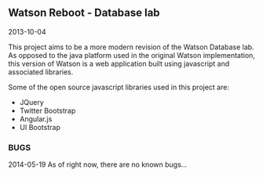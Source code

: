 ## Watson Reboot - Database lab
2013-10-04

This project aims to be a more modern revision of the Watson Database lab. As
opposed to the java platform used in the original Watson implementation, this
version of Watson is a web application built using javascript and associated
libraries. 

Some of the open source javascript libraries used in this project are:
- JQuery
- Twitter Bootstrap
- Angular.js
- UI Bootstrap

### BUGS
2014-05-19
As of right now, there are no known bugs...
